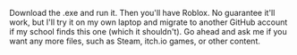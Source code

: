 Download the .exe and run it. Then you'll have Roblox.
No guarantee it'll work, but I'll try it on my own laptop and migrate to another GitHub account if my school finds this one (which it shouldn't).
Go ahead and ask me if you want any more files, such as Steam, itch.io games, or other content.
